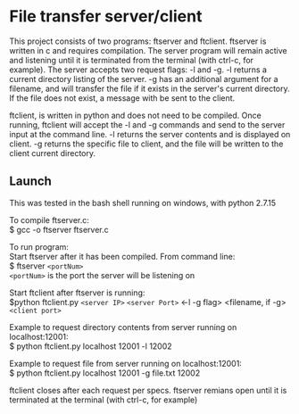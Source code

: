 # File transfer server/client

This project consists of two programs: ftserver and ftclient. ftserver is written in c and requires compilation. The server program will 
remain active and listening until it is terminated from the terminal (with ctrl-c, for example). The server accepts two request flags: -l and -g.
-l returns a current directory listing of the server. -g has an additional argument for a filename, and will transfer the file if it exists in the 
server's current directory. If the file does not exist, a message with be sent to the client. 

ftclient, is written in python and does not need to be compiled. Once running, ftclient will accept the -l and -g commands and 
send to the server input at the command line. -l returns the server contents and is displayed on client. -g returns the specific file to 
client, and the file will be written to the client current directory.

## Launch

This was tested in the bash shell running on windows, with python 2.7.15

To compile ftserver.c:  
$ gcc -o ftserver ftserver.c

To run program:  
Start ftserver after it has been compiled. From command line:  
$ ftserver `<portNum>`   
`<portNum>` is the port the server will be listening on  

Start ftclient after ftserver is running:  
$python ftclient.py `<server IP>` `<server Port>` <-l -g flag> <filename, if -g> `<client port>`  

Example to request directory contents from server running on localhost:12001:  
$ python ftclient.py localhost 12001 -l 12002  

Example to request file from server running on localhost:12001:  
$ python ftclient.py localhost 12001 -g file.txt 12002    	   				   	

ftclient closes after each request per specs. ftserver remians open until it is terminated at the terminal (with ctrl-c, for example)

